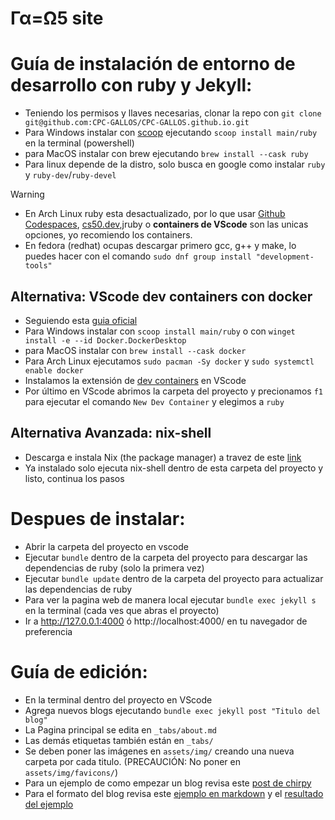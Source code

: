 # Γα=Ω5 site

# Guía de instalación de entorno de desarrollo con ruby y Jekyll:

- Teniendo los permisos y llaves necesarias, clonar la repo con `git clone git@github.com:CPC-GALLOS/CPC-GALLOS.github.io.git` 
- Para Windows instalar con [scoop](https://scoop.sh/) ejecutando `scoop install main/ruby` en la terminal (powershell)
- para MacOS instalar con brew ejecutando `brew install --cask ruby`
- Para linux depende de la distro, solo busca en google como instalar `ruby` y `ruby-dev`/`ruby-devel`

> [!WARNING]  
> - En Arch Linux ruby esta desactualizado, por lo que usar [Github Codespaces](https://github.com/features/codespaces), [cs50.dev](https://cs50.dev/),jruby o **containers de VScode**  son las unicas opciones, yo recomiendo los containers.
> - En fedora (redhat) ocupas descargar primero gcc, g++ y make, lo puedes hacer con el comando `sudo dnf group install "development-tools"`
## Alternativa: VScode dev containers con docker

- Seguiendo esta [guia oficial](https://code.visualstudio.com/docs/devcontainers/tutorial)
- Para Windows instalar con `scoop install main/ruby` o con `winget install -e --id Docker.DockerDesktop`
- para MacOS instalar con `brew install --cask docker`
- Para Arch Linux ejecutamos `sudo pacman -Sy docker` y `sudo systemctl enable docker`
- Instalamos la extensión de [dev containers](https://marketplace.visualstudio.com/items?itemName=ms-vscode-remote.remote-containers) en VScode
- Por último en VScode abrimos la carpeta del proyecto y precionamos `f1` para ejecutar el comando `New Dev Container` y elegimos a `ruby`

## Alternativa Avanzada: nix-shell

- Descarga e instala Nix (the package manager) a travez de este [link](https://nixos.org/download/)
- Ya instalado solo ejecuta nix-shell dentro de esta carpeta del proyecto y listo, continua los pasos

# Despues de instalar:

- Abrir la carpeta del proyecto en vscode 
- Ejecutar `bundle` dentro de la carpeta del proyecto para descargar las dependencias de ruby (solo la primera vez)
- Ejecutar `bundle update` dentro de la carpeta del proyecto para actualizar las dependencias de ruby 
- Para ver la pagina web de manera local ejecutar `bundle exec jekyll s` en la terminal (cada ves que abras el proyecto)
- Ir a http://127.0.0.1:4000 ó http://localhost:4000/ en tu navegador de preferencia

# Guía de edición: 

- En la terminal dentro del proyecto en VScode
- Agrega nuevos blogs ejecutando `bundle exec jekyll post "Titulo del blog"`
- La Pagina principal se edita en `_tabs/about.md`
- Las demás etiquetas también están en `_tabs/`
- Se deben poner las imágenes en `assets/img/` creando una nueva carpeta por cada titulo.  (PRECAUCIÓN: No poner en `assets/img/favicons/`)
- Para un ejemplo de como empezar un blog revisa este [post de chirpy](https://chirpy.cotes.page/posts/write-a-new-post/)
- Para el formato del blog revisa este [ejemplo en markdown](https://github.com/cotes2020/jekyll-theme-chirpy/blob/b641b364809ea15c46d16ce1379a267d395d55d0/_posts/2019-08-08-text-and-typography.md?plain=1#L65)
 y el [resultado del ejemplo](https://chirpy.cotes.page/posts/text-and-typography/)